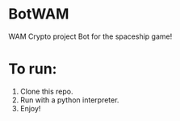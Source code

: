 # BotWAM

WAM Crypto project Bot for the spaceship game!

# To run:

1. Clone this repo.
2. Run with a python interpreter.
3. Enjoy!
